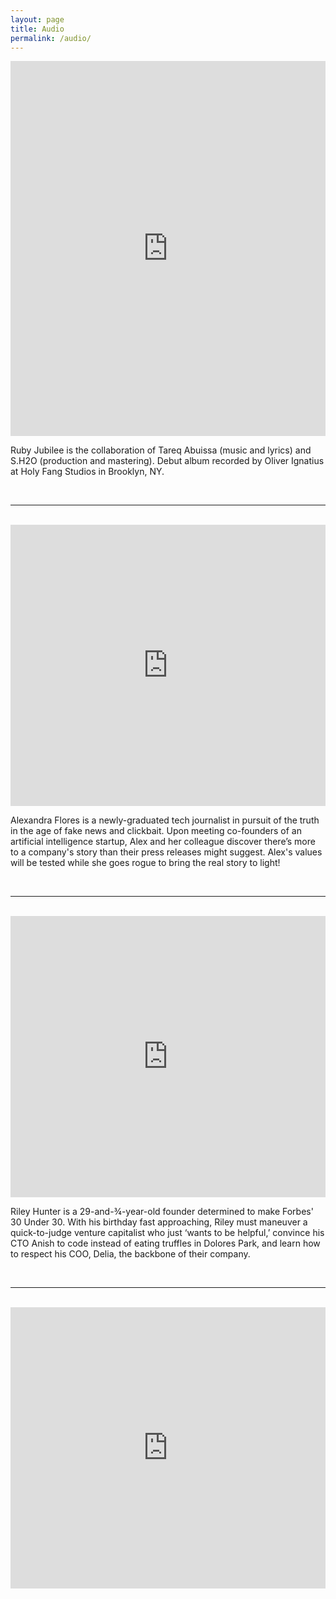 ```yaml
---
layout: page
title: Audio
permalink: /audio/
---
```


<iframe width="100%" height="600" scrolling="no" frameborder="no" allow="autoplay" src="https://w.soundcloud.com/player/?url=https%3A//api.soundcloud.com/playlists/495799542&color=%23ff5500&auto_play=false&hide_related=false&show_comments=true&show_user=true&show_reposts=false&show_teaser=true&visual=true"></iframe>

<p> Ruby Jubilee is the collaboration of Tareq Abuissa (music and lyrics) and S.H2O (production and mastering). Debut album recorded by Oliver Ignatius at Holy Fang Studios in Brooklyn, NY. </p>

<br>
<hr>
<br>

<iframe width="100%" height="450" scrolling="no" frameborder="no" src="https://w.soundcloud.com/player/?url=https%3A//api.soundcloud.com/playlists/389696567&amp;color=%23ff5500&amp;auto_play=false&amp;hide_related=false&amp;show_comments=true&amp;show_user=true&amp;show_reposts=false&amp;show_teaser=true&amp;visual=true"></iframe>

<p> Alexandra Flores is a newly-graduated tech journalist in pursuit of the truth in the age of fake news and clickbait. Upon meeting co-founders of an artificial intelligence startup, Alex and her colleague discover there’s more to a company's story than their press releases might suggest. Alex's values will be tested while she goes rogue to bring the real story to light! </p>

<br>
<hr>
<br>

<iframe width="100%" height="450" scrolling="no" frameborder="no" src="https://w.soundcloud.com/player/?url=https%3A//api.soundcloud.com/playlists/279528069&amp;auto_play=false&amp;hide_related=false&amp;show_comments=true&amp;show_user=true&amp;show_reposts=false&amp;visual=true"></iframe>

<p> Riley Hunter is a 29-and-¾-year-old founder determined to make Forbes' 30 Under 30. With his birthday fast approaching, Riley must maneuver a quick-to-judge venture capitalist who just ‘wants to be helpful,’ convince his CTO Anish to code instead of eating truffles in Dolores Park, and learn how to respect his COO, Delia, the backbone of their company. </p>

<br>
<hr>
<br>

<iframe width="100%" height="450" scrolling="no" frameborder="no" src="https://w.soundcloud.com/player/?url=https%3A//api.soundcloud.com/playlists/224143477&amp;auto_play=false&amp;hide_related=false&amp;show_comments=true&amp;show_user=true&amp;show_reposts=false&amp;visual=true"></iframe>
